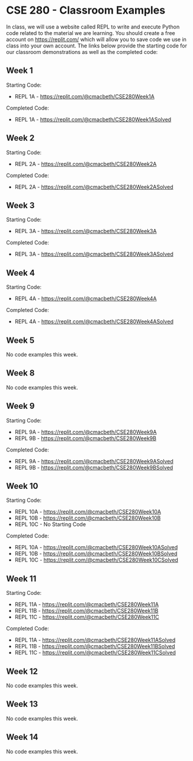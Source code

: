 # CSE 280 - Classroom Examples

In class, we will use a website called REPL to write and execute Python code related to the material we are learning.  You should create a free account on https://replit.com/ which will allow you to save code we use in class into your own account.  The links below provide the starting code for our classroom demonstrations as well as the completed code:

## Week 1

Starting Code:

* REPL 1A - https://replit.com/@cmacbeth/CSE280Week1A

Completed Code:

* REPL 1A - https://replit.com/@cmacbeth/CSE280Week1ASolved

## Week 2

Starting Code:

* REPL 2A - https://replit.com/@cmacbeth/CSE280Week2A

Completed Code:

* REPL 2A - https://replit.com/@cmacbeth/CSE280Week2ASolved

## Week 3

Starting Code:

* REPL 3A - https://replit.com/@cmacbeth/CSE280Week3A

Completed Code:

* REPL 3A - https://replit.com/@cmacbeth/CSE280Week3ASolved

## Week 4

Starting Code:

* REPL 4A - https://replit.com/@cmacbeth/CSE280Week4A

Completed Code:

* REPL 4A - https://replit.com/@cmacbeth/CSE280Week4ASolved

## Week 5

No code examples this week.

## Week 8

No code examples this week.

## Week 9

Starting Code:

* REPL 9A - https://replit.com/@cmacbeth/CSE280Week9A
* REPL 9B - https://replit.com/@cmacbeth/CSE280Week9B

Completed Code:

* REPL 9A - https://replit.com/@cmacbeth/CSE280Week9ASolved
* REPL 9B - https://replit.com/@cmacbeth/CSE280Week9BSolved

## Week 10

Starting Code:

* REPL 10A - https://replit.com/@cmacbeth/CSE280Week10A
* REPL 10B - https://replit.com/@cmacbeth/CSE280Week10B
* REPL 10C - No Starting Code

Completed Code:

* REPL 10A - https://replit.com/@cmacbeth/CSE280Week10ASolved
* REPL 10B - https://replit.com/@cmacbeth/CSE280Week10BSolved
* REPL 10C - https://replit.com/@cmacbeth/CSE280Week10CSolved

## Week 11

Starting Code:

* REPL 11A - https://replit.com/@cmacbeth/CSE280Week11A
* REPL 11B - https://replit.com/@cmacbeth/CSE280Week11B
* REPL 11C - https://replit.com/@cmacbeth/CSE280Week11C

Completed Code:

* REPL 11A - https://replit.com/@cmacbeth/CSE280Week11ASolved
* REPL 11B - https://replit.com/@cmacbeth/CSE280Week11BSolved
* REPL 11C - https://replit.com/@cmacbeth/CSE280Week11CSolved

## Week 12

No code examples this week.

## Week 13

No code examples this week.

## Week 14

No code examples this week.